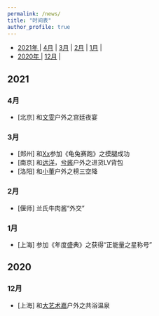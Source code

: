 ```yaml
---
permalink: /news/
title: "时间表"
author_profile: true
---
```


- [ 2021年 ](#head1)
	| [4月](#head2) | [3月](#head3) | [2月](#head4) | [1月](#head5) |
- [ 2020年 ](#head6)
	| [12月](#head7) |

## <span id="head1"> 2021</span>

### <span id="head2"> 4月</span>
	
* [北京] 和[文雯](https://www.douyu.com/92222)户外之宫廷夜宴

### <span id="head3"> 3月</span>

* [郑州] 和[Xx](https://www.douyu.com/1402692)参加《龟兔赛跑》之摸腿成功
* [南京] 和[远洋](https://www.douyu.com/37)，[兮酱](https://www.douyu.com/1347617)户外之进货LV背包
* [洛阳] 和[小董](https://www.douyu.com/11118)户外之榜三空降

### <span id="head4"> 2月</span>

* [偃师] 兰氏牛肉酱“外交”

### <span id="head5"> 1月</span>

* [上海] 参加《年度盛典》之获得“正能量之星称号”

## <span id="head6"> 2020</span>

### <span id="head7"> 12月</span>

* [上海] 和[大艺术嘉](https://www.douyu.com/3917746)户外之共浴温泉

